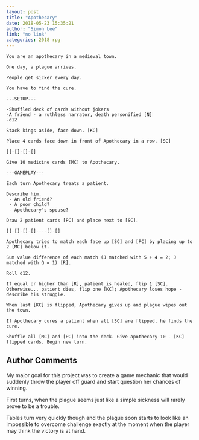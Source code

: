 ```yaml
---
layout: post
title: "Apothecary"
date: 2018-05-23 15:35:21
author: "Simon Lee"
link: "no link"
categories: 2018 rpg
---
```

```
You are an apothecary in a medieval town.

One day, a plague arrives.

People get sicker every day.

You have to find the cure.

---SETUP---

-Shuffled deck of cards without jokers
-A friend - a ruthless narrator, death personified [N]
-d12

Stack kings aside, face down. [KC]

Place 4 cards face down in front of Apothecary in a row. [SC]

[]-[]-[]-[]

Give 10 medicine cards [MC] to Apothecary.

---GAMEPLAY---

Each turn Apothecary treats a patient.

Describe him.
 - An old friend?
 - A poor child?
 - Apothecary's spouse?

Draw 2 patient cards [PC] and place next to [SC].

[]-[]-[]-[]----[]-[]

Apothecary tries to match each face up [SC] and [PC] by placing up to 2 [MC] below it.

Sum value difference of each match (J matched with 5 + 4 = 2; J matched with Q = 1) [R].

Roll d12.

If equal or higher than [R], patient is healed, flip 1 [SC].
Otherwise... patient dies, flip one [KC]; Apothecary loses hope - describe his struggle.

When last [KC] is flipped, Apothecary gives up and plague wipes out the town.

If Apothecary cures a patient when all [SC] are flipped, he finds the cure.

Shuffle all [MC] and [PC] into the deck. Give apothecary 10 - [KC] flipped cards. Begin new turn.
```
## Author Comments 

My major goal for this project was to create a game mechanic that would suddenly throw the player off guard and start question her chances of winning.

First turns, when the plague seems just like a simple sickness will rarely prove to be a trouble.

Tables turn very quickly though and the plague soon starts to look like an impossible to overcome challenge exactly at the moment when the player may think the victory is at hand.
